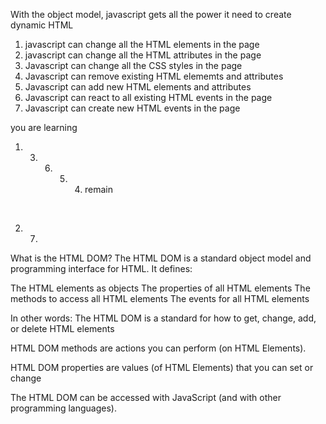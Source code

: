 With the object model, javascript gets all the power it need to create dynamic HTML

1. javascript can change all the HTML elements in the page
2. javascript can change all the HTML attributes in the page
3. Javascript can change all the CSS styles in the page
4. Javascript can remove existing HTML elememts and attributes
5. Javascript can add new HTML elements and attributes
6. Javascript can react to all existing HTML events in the page
7. Javascript can create new HTML events in the page

you are learning

1. 3. 6. 5. 4. remain

<Br/>

2. 7.

What is the HTML DOM?
The HTML DOM is a standard object model and programming interface for HTML. It defines:

The HTML elements as objects
The properties of all HTML elements
The methods to access all HTML elements
The events for all HTML elements

In other words: The HTML DOM is a standard for how to get, change, add, or delete HTML elements

HTML DOM methods are actions you can perform (on HTML Elements).

HTML DOM properties are values (of HTML Elements) that you can set or change

The HTML DOM can be accessed with JavaScript (and with other programming languages).
